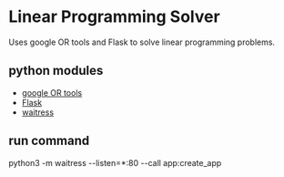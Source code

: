 # Linear Programming Solver

Uses google OR tools and Flask to solve linear programming problems.

## python modules

- [google OR tools](https://developers.google.com/optimization/)
- [Flask](https://flask.palletsprojects.com/en/1.1.x/)
- [waitress](https://docs.pylonsproject.org/projects/waitress/en/stable/)

## run command

python3 -m waitress --listen=*:80 --call app:create_app
